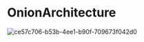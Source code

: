 # OnionArchitecture

![ce57c706-b53b-4ee1-b90f-709673f042d0](https://github.com/omar20alaa/OnionArchitecture/assets/33086068/21f9a37b-0352-44cd-ac57-4a43aadf000d)
